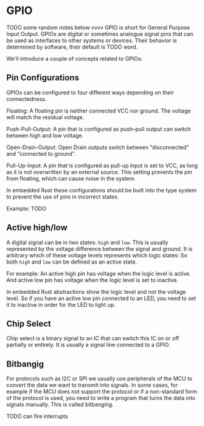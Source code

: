 # GPIO

TODO some random notes below vvvv
GPIO is short for General Purpose Input Output. GPIOs are digital or sometimes analogue signal pins that can be used as interfaces to other systems or devices. Their behavior is determined by software, their default is TODO word.

We'll introduce a couple of concepts related to GPIOs:

## Pin Configurations

GPIOs can be configured to four different ways depending on their connectedness. 

Floating: A floating pin is neither connected VCC nor ground. The voltage will match the residual voltage.

Push-Pull-Output: A pin that is configured as push–pull output can switch between high and low voltage.

Open-Drain-Output: Open Drain outputs switch between "disconnected" and "connected to ground".

Pull-Up-Input: A pin that is configured as pull-up input is set to VCC, as long as it is not overwritten by an external source. This setting prevents the pin from floating, which can cause noise in the system. 

In embedded Rust these configurations should be built into the type system to prevent the use of pins in incorrect states. 

Example:
TODO

## Active high/low 

A digital signal can be in two states: `high` and `low`. This is usually represented by the voltage difference between the signal and ground. It is arbitrary which of these voltage levels represents which logic states: So both `high` and `low` can be defined as an active state. 

For example: An active high pin has voltage when the logic level is active. And active low pin has voltage when the logic level is set to inactive. 

In embedded Rust abstractions show the logic level and not the voltage level. So if you have an active low pin connected to an LED, you need to set it to inactive in order for the LED to light up. 

## Chip Select 

Chip select is a binary signal to an IC that can switch this IC on or off partially or entirely. It is usually a signal line connected to a GPIO. 

## Bitbangig

For protocols such as I2C or SPI we usually use peripherals of the MCU to convert the data we want to transmit into signals. In some cases, for example if the MCU does not support the protocol or if a non-standard form of the protocol is used, you need to write a program that turns the data into signals manually.  This is called bitbanging. 

TODO can fire interrupts
